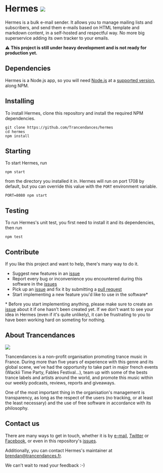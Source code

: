 # Hermes [![](https://travis-ci.org/Trancendances/hermes.svg?branch=master)](https://travis-ci.org/Trancendances/hermes)

Hermes is a bulk e-mail sender. It allows you to manage mailing lists and subscribers, and send them e-mails based on HTML template and
markdown content, in a self-hosted and respectful way. No more big superservice adding its own tracker to your emails.

:warning: **This project is still under heavy development and is not ready for production yet.**

## Dependencies

Hermes is a Node.js app, so you will need [Node.js](https://nodejs.org) at a [supported version](https://travis-ci.org/Trancendances/hermes), along NPM.

## Installing

To install Hermes, clone this repository and install the required NPM dependencies.
```
git clone https://github.com/Trancendances/hermes
cd hermes
npm install
```

## Starting

To start Hermes, run 
```
npm start
```
from the directory you installed it in. Hermes will run on port 1708 by default,
but you can override this value with the `PORT` environment variable.
```
PORT=8080 npm start
```

## Testing

To run Hermes's unit test, you first need to install it and its dependencies, then run 
```
npm test
```

## Contribute

If you like this project and want to help, there's many way to do it.

- Suggest new features in an [issue](https://github.com/Trancendances/hermes/issues)
- Report every bug or inconvenience you encountered during this software in the [issues](https://github.com/Trancendances/hermes/issues)
- Pick up an [issue](https://github.com/Trancendances/hermes/issues) and fix it by submitting a [pull request](https://github.com/Trancendances/hermes/pulls)
- Start implementing a new feature you'd like to use in the software*

\* Before you start implementing anything, please make sure to create an [issue](https://github.com/Trancendances/hermes/issues) about it if one hasn't been created yet.
If we don't want to see your idea in Hermes (even if it's quite unlikely), it can be frustrating to you to have been working hard on someting
for nothing.

## About Trancendances

[![](https://cloud.githubusercontent.com/assets/5547783/16178421/7f568a30-3647-11e6-891d-5e14384425e4.png)](https://www.trancendances.fr)

Trancendances is a non-profit organisation promoting trance music in France. During more than five years of experience with this genre
and its global scene, we've had the opportunity to take part in major french events (Wackii Time Party, Fables Festival...), team up with
some of the bests trance labels and artists around the world, and promote this music within our weekly podcasts, reviews, reports and giveaways.

One of the most important thing in the organisation's management is transparency, as long as the respect of the users (no tracking, or at least the
least necessary) and the use of free software in accordance with its philosophy.

## Contact us

There are many ways to get in touch, whether it is by [e-mail](oss@trancendances.fr), [Twitter](https://twitter.com/Trancendances) or [Facebook](https://facebook.com/Trancendances), or even in this repository's [issues](https://github.com/Trancendances/hermes/issues).

Additionally, you can contact Hermes's maintainer at <brendan@trancendances.fr>.

We can't wait to read your feedback :-)